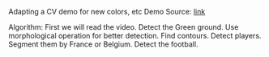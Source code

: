 Adapting a CV demo for new colors, etc
Demo Source: [link](https://github.com/KananVyas/PlayerDetection?source=post_page-----6fd2e4e373f0----------------------)

Algorithm:
First we will read the video.
Detect the Green ground.
Use morphological operation for better detection.
Find contours.
Detect players.
Segment them by France or Belgium.
Detect the football.
